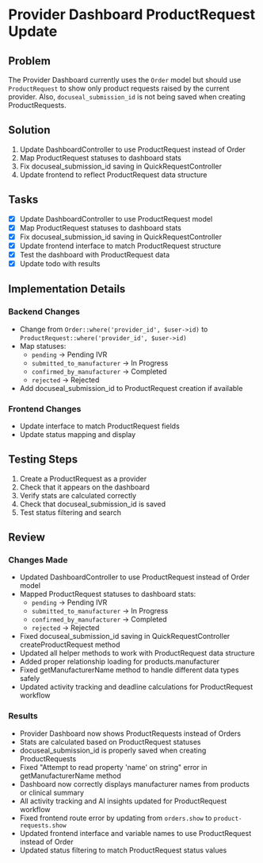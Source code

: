# Provider Dashboard ProductRequest Update

## Problem
The Provider Dashboard currently uses the `Order` model but should use `ProductRequest` to show only product requests raised by the current provider. Also, `docuseal_submission_id` is not being saved when creating ProductRequests.

## Solution
1. Update DashboardController to use ProductRequest instead of Order
2. Map ProductRequest statuses to dashboard stats
3. Fix docuseal_submission_id saving in QuickRequestController
4. Update frontend to reflect ProductRequest data structure

## Tasks

- [x] Update DashboardController to use ProductRequest model
- [x] Map ProductRequest statuses to dashboard stats
- [x] Fix docuseal_submission_id saving in QuickRequestController
- [x] Update frontend interface to match ProductRequest structure
- [x] Test the dashboard with ProductRequest data
- [x] Update todo with results

## Implementation Details

### Backend Changes
- Change from `Order::where('provider_id', $user->id)` to `ProductRequest::where('provider_id', $user->id)`
- Map statuses:
  - `pending` → Pending IVR
  - `submitted_to_manufacturer` → In Progress
  - `confirmed_by_manufacturer` → Completed
  - `rejected` → Rejected
- Add docuseal_submission_id to ProductRequest creation if available

### Frontend Changes
- Update interface to match ProductRequest fields
- Update status mapping and display

## Testing Steps

1. Create a ProductRequest as a provider
2. Check that it appears on the dashboard
3. Verify stats are calculated correctly
4. Check that docuseal_submission_id is saved
5. Test status filtering and search

## Review

### Changes Made
- Updated DashboardController to use ProductRequest instead of Order model
- Mapped ProductRequest statuses to dashboard stats:
  - `pending` → Pending IVR
  - `submitted_to_manufacturer` → In Progress  
  - `confirmed_by_manufacturer` → Completed
  - `rejected` → Rejected
- Fixed docuseal_submission_id saving in QuickRequestController createProductRequest method
- Updated all helper methods to work with ProductRequest data structure
- Added proper relationship loading for products.manufacturer
- Fixed getManufacturerName method to handle different data types safely
- Updated activity tracking and deadline calculations for ProductRequest workflow

### Results
- Provider Dashboard now shows ProductRequests instead of Orders
- Stats are calculated based on ProductRequest statuses
- docuseal_submission_id is properly saved when creating ProductRequests
- Fixed "Attempt to read property 'name' on string" error in getManufacturerName method
- Dashboard now correctly displays manufacturer names from products or clinical summary
- All activity tracking and AI insights updated for ProductRequest workflow
- Fixed frontend route error by updating from `orders.show` to `product-requests.show`
- Updated frontend interface and variable names to use ProductRequest instead of Order
- Updated status filtering to match ProductRequest status values 
